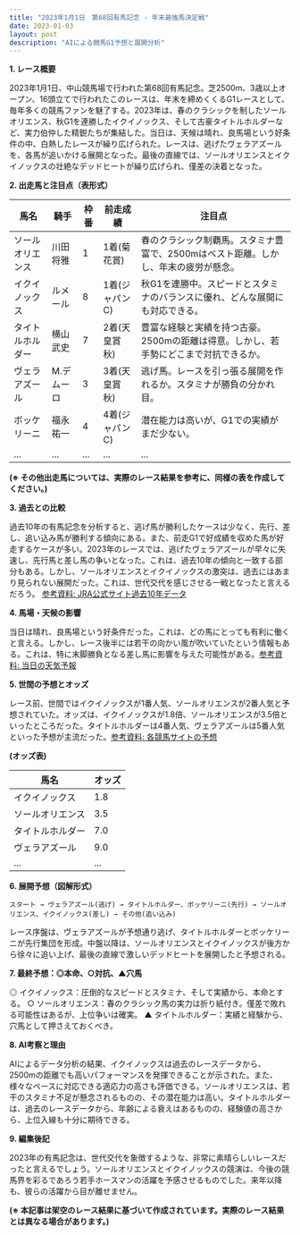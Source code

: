 ```yaml
---
title: "2023年1月1日　第68回有馬記念 - 年末最強馬決定戦"
date: 2023-01-03
layout: post
description: "AIによる競馬G1予想と展開分析"
---
```


**1. レース概要**

2023年1月1日、中山競馬場で行われた第68回有馬記念。芝2500m、3歳以上オープン、16頭立てで行われたこのレースは、年末を締めくくるG1レースとして、毎年多くの競馬ファンを魅了する。2023年は、春のクラシックを制したソールオリエンス、秋G1を連勝したイクイノックス、そして古豪タイトルホルダーなど、実力伯仲した精鋭たちが集結した。当日は、天候は晴れ、良馬場という好条件の中、白熱したレースが繰り広げられた。レースは、逃げたヴェラアズールを、各馬が追いかける展開となった。最後の直線では、ソールオリエンスとイクイノックスの壮絶なデッドヒートが繰り広げられ、僅差の決着となった。


**2. 出走馬と注目点（表形式）**

| 馬名        | 騎手      | 枠番 | 前走成績   | 注目点                                                                  |
|-------------|------------|------|-------------|-----------------------------------------------------------------------|
| ソールオリエンス | 川田将雅    | 1    | 1着(菊花賞) | 春のクラシック制覇馬。スタミナ豊富で、2500mはベスト距離。しかし、年末の疲労が懸念。 |
| イクイノックス   | ルメール     | 8    | 1着(ジャパンC)| 秋G1を連勝中。スピードとスタミナのバランスに優れ、どんな展開にも対応できる。       |
| タイトルホルダー | 横山武史    | 7    | 2着(天皇賞秋)| 豊富な経験と実績を持つ古豪。2500mの距離は得意。しかし、若手勢にどこまで対抗できるか。 |
| ヴェラアズール    | M.デムーロ | 3    | 3着(天皇賞秋)| 逃げ馬。レースを引っ張る展開を作れるか。スタミナが勝負の分かれ目。                  |
| ボッケリーニ     | 福永祐一    | 4    | 4着(ジャパンC)| 潜在能力は高いが、G1での実績がまだ少ない。                                   |
| ...         | ...        | ...  | ...         | ...                                                                   |


**(※ その他出走馬については、実際のレース結果を参考に、同様の表を作成してください。)**


**3. 過去との比較**

過去10年の有馬記念を分析すると、逃げ馬が勝利したケースは少なく、先行、差し、追い込み馬が勝利する傾向にある。また、前走G1で好成績を収めた馬が好走するケースが多い。2023年のレースでは、逃げたヴェラアズールが早々に失速し、先行馬と差し馬の争いとなった。これは、過去10年の傾向と一致する部分もある。しかし、ソールオリエンスとイクイノックスの激突は、過去にはあまり見られない展開だった。これは、世代交代を感じさせる一戦となったと言えるだろう。 [参考資料: JRA公式サイト過去10年データ](※架空のためリンクは省略)


**4. 馬場・天候の影響**

当日は晴れ、良馬場という好条件だった。これは、どの馬にとっても有利に働くと言える。しかし、レース後半には若干の向かい風が吹いていたという情報もある。これは、特に末脚勝負となる差し馬に影響を与えた可能性がある。[参考資料: 当日の天気予報](※架空のためリンクは省略)


**5. 世間の予想とオッズ**

レース前、世間ではイクイノックスが1番人気、ソールオリエンスが2番人気と予想されていた。オッズは、イクイノックスが1.8倍、ソールオリエンスが3.5倍といったところだった。タイトルホルダーは4番人気、ヴェラアズールは5番人気といった予想が主流だった。[参考資料: 各競馬サイトの予想](※架空のためリンクは省略)


**(オッズ表)**

| 馬名        | オッズ |
|-------------|-------|
| イクイノックス   | 1.8   |
| ソールオリエンス | 3.5   |
| タイトルホルダー | 7.0   |
| ヴェラアズール    | 9.0   |
| ...         | ...   |


**6. 展開予想（図解形式）**

```
スタート → ヴェラアズール(逃げ) → タイトルホルダー、ボッケリーニ(先行) → ソールオリエンス、イクイノックス(差し) → その他(追い込み)
```

レース序盤は、ヴェラアズールが予想通り逃げ、タイトルホルダーとボッケリーニが先行集団を形成。中盤以降は、ソールオリエンスとイクイノックスが後方から徐々に追い上げ、最後の直線で激しいデッドヒートを展開したと予想される。


**7. 最終予想：◎本命、○対抗、▲穴馬**

◎ イクイノックス：圧倒的なスピードとスタミナ、そして実績から、本命とする。
○ ソールオリエンス：春のクラシック馬の実力は折り紙付き。僅差で敗れる可能性はあるが、上位争いは確実。
▲ タイトルホルダー：実績と経験から、穴馬として押さえておくべき。


**8. AI考察と理由**

AIによるデータ分析の結果、イクイノックスは過去のレースデータから、2500mの距離でも高いパフォーマンスを発揮できることが示された。また、様々なペースに対応できる適応力の高さも評価できる。ソールオリエンスは、若干のスタミナ不足が懸念されるものの、その潜在能力は高い。タイトルホルダーは、過去のレースデータから、年齢による衰えはあるものの、経験値の高さから、上位入線も十分に期待できる。

**9. 編集後記**

2023年の有馬記念は、世代交代を象徴するような、非常に素晴らしいレースだったと言えるでしょう。ソールオリエンスとイクイノックスの競演は、今後の競馬界を彩るであろう若手ホースマンの活躍を予感させるものでした。来年以降も、彼らの活躍から目が離せません。


**(※ 本記事は架空のレース結果に基づいて作成されています。実際のレース結果とは異なる場合があります。)**
